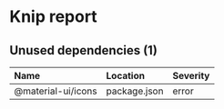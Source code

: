 # Knip report

## Unused dependencies (1)

| Name | Location | Severity |
| :----------------- | :----------- | :------- |
| @material-ui/icons | package.json | error |

